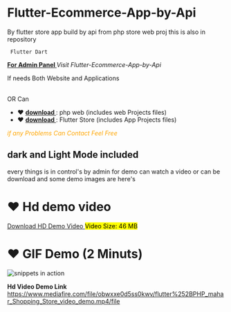 # Flutter-Ecommerce-App-by-Api
By flutter store app build by api from php store web proj this is also in repository

<code> Flutter Dart </code>

<b> <u> For Admin Panel </u> </b>
<i> Visit Flutter-Ecommerce-App-by-Api </i>
<p> If needs Both Website and Applications </p>
<br> OR Can </br>
<ul>
  <li>❤ <b><a target="_blank" href="https://github.com/HassanAmeer/Php-Ecommerce-Store-Web"> download </a></b>: php web (includes web Projects files)</li>
  <li>❤ <b><a target="_blank" href="https://github.com/HassanAmeer/Flutter-Ecommerce-App-by-Api"> download </a></b>: Flutter Store  (includes App Projects files) </li>
</ul>
<i> <p style="color:orange;"> if any Problems Can Contact Feel Free </p> </i>

## dark and Light Mode included
every things is in control's by admin
for demo can watch a video or can be download
and some demo images are here's

# ❤ Hd demo video
<a target="_blank" href="https://www.mediafire.com/file/obwxxe0d5ss0kwv/flutter%252BPHP_mahar_Shopping_Store_video_demo.mp4/file"> Download HD Demo Video </a>
<mark> Video Size: 46 MB </mark>

# ❤ GIF Demo (2 Minuts)
![snippets in action](https://github.com/HassanAmeer/Flutter-Ecommerce-App-by-Api/blob/main/API_Store_demo.gif)

<b> Hd Video Demo Link </b>
https://www.mediafire.com/file/obwxxe0d5ss0kwv/flutter%252BPHP_mahar_Shopping_Store_video_demo.mp4/file

